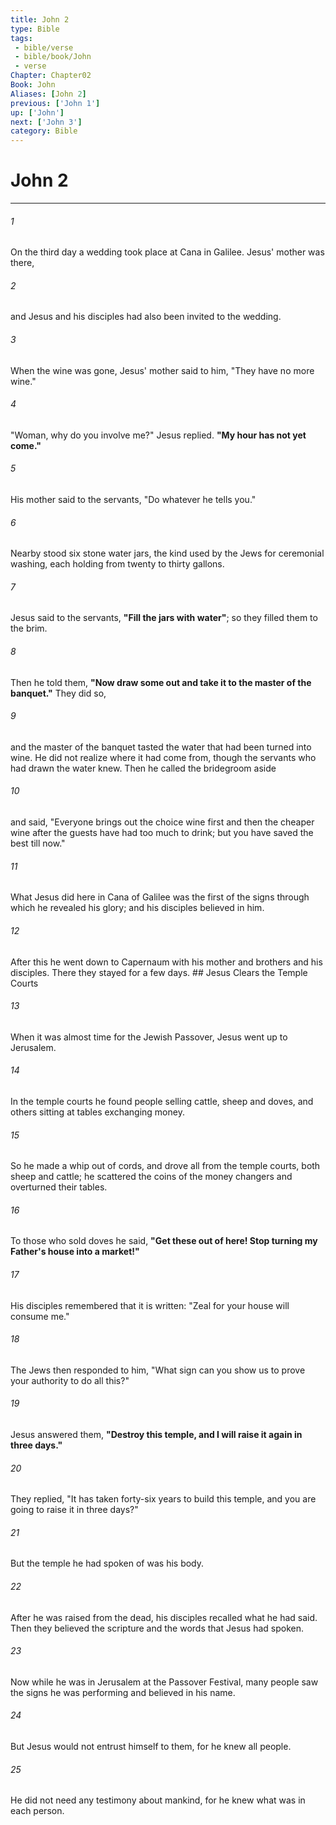 ```yaml
---
title: John 2
type: Bible
tags:
 - bible/verse
 - bible/book/John
 - verse
Chapter: Chapter02
Book: John
Aliases: [John 2]
previous: ['John 1']
up: ['John']
next: ['John 3']
category: Bible
---
```

# John 2

***


###### 1 
On the third day a wedding took place at Cana in Galilee. Jesus' mother was there, 

###### 2 
and Jesus and his disciples had also been invited to the wedding. 

###### 3 
When the wine was gone, Jesus' mother said to him, "They have no more wine." 

###### 4 
"Woman, why do you involve me?" Jesus replied. **"My hour has not yet come."** 

###### 5 
His mother said to the servants, "Do whatever he tells you." 

###### 6 
Nearby stood six stone water jars, the kind used by the Jews for ceremonial washing, each holding from twenty to thirty gallons. 

###### 7 
Jesus said to the servants, **"Fill the jars with water"**; so they filled them to the brim. 

###### 8 
Then he told them, **"Now draw some out and take it to the master of the banquet."** They did so, 

###### 9 
and the master of the banquet tasted the water that had been turned into wine. He did not realize where it had come from, though the servants who had drawn the water knew. Then he called the bridegroom aside 

###### 10 
and said, "Everyone brings out the choice wine first and then the cheaper wine after the guests have had too much to drink; but you have saved the best till now." 

###### 11 
What Jesus did here in Cana of Galilee was the first of the signs through which he revealed his glory; and his disciples believed in him. 

###### 12 
After this he went down to Capernaum with his mother and brothers and his disciples. There they stayed for a few days. ## Jesus Clears the Temple Courts 

###### 13 
When it was almost time for the Jewish Passover, Jesus went up to Jerusalem. 

###### 14 
In the temple courts he found people selling cattle, sheep and doves, and others sitting at tables exchanging money. 

###### 15 
So he made a whip out of cords, and drove all from the temple courts, both sheep and cattle; he scattered the coins of the money changers and overturned their tables. 

###### 16 
To those who sold doves he said, **"Get these out of here! Stop turning my Father's house into a market!"** 

###### 17 
His disciples remembered that it is written: "Zeal for your house will consume me." 

###### 18 
The Jews then responded to him, "What sign can you show us to prove your authority to do all this?" 

###### 19 
Jesus answered them, **"Destroy this temple, and I will raise it again in three days."** 

###### 20 
They replied, "It has taken forty-six years to build this temple, and you are going to raise it in three days?" 

###### 21 
But the temple he had spoken of was his body. 

###### 22 
After he was raised from the dead, his disciples recalled what he had said. Then they believed the scripture and the words that Jesus had spoken. 

###### 23 
Now while he was in Jerusalem at the Passover Festival, many people saw the signs he was performing and believed in his name. 

###### 24 
But Jesus would not entrust himself to them, for he knew all people. 

###### 25 
He did not need any testimony about mankind, for he knew what was in each person. 
